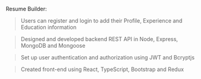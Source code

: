 Resume Builder:

> Users can register and login to add their Profile, Experience and Education information

> Designed and developed backend REST API in Node, Express, MongoDB and Mongoose 

> Set up user authentication and authorization using JWT and Bcryptjs

> Created front-end using React, TypeScript, Bootstrap and Redux
